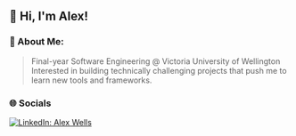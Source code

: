 ## 👋 Hi, I'm Alex!

### 💫 About Me:
> Final-year Software Engineering @ Victoria University of Wellington
> Interested in building technically challenging projects that push me to learn new tools and frameworks.

### 🌐 Socials
[![LinkedIn: Alex Wells](https://img.shields.io/badge/LinkedIn-Alex%20Wells-blue?logo=linkedin)](https://linkedin.com/in/alexander-wells-b0a5aa309)
